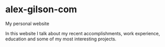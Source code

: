 # alex-gilson-com
My personal website

In this website I talk about my recent accomplishments, work experience, education and some of my most interesting projects.
